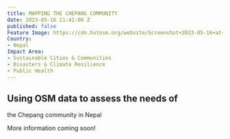```yaml
---
title: MAPPING THE CHEPANG COMMUNITY
date: 2023-05-16 21:41:00 Z
published: false
Feature Image: https://cdn.hotosm.org/website/Screenshot+2023-05-16+at+2.41.36+PM.png
Country:
- Nepal
Impact Area:
- Sustainable Cities & Communities
- Disasters & Climate Resilience
- Public Health
---
```


## Using OSM data to assess the needs of
the Chepang community in Nepal

More information coming soon!